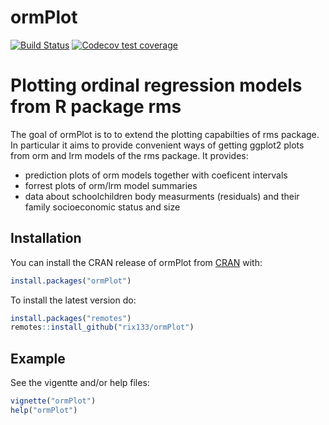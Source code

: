 # ormPlot

<!-- badges: start -->
[![Build Status](https://travis-ci.com/rix133/ormPlot.svg?branch=master)](https://travis-ci.com/rix133/ormPlot)
[![Codecov test coverage](https://codecov.io/gh/rix133/ormPlot/branch/master/graph/badge.svg)](https://codecov.io/gh/rix133/ormPlot?branch=master)
<!-- badges: end -->

# Plotting ordinal regression models from R package rms


The goal of ormPlot is to to extend the plotting capabilties of rms package. 
In particular it aims to provide convenient ways of getting ggplot2 plots 
from orm and lrm models of the rms package.
It provides:
 * prediction plots of orm models together with coeficent intervals
 * forrest plots of orm/lrm model summaries
 * data about schoolchildren body measurments (residuals) and their family 
   socioeconomic status and size

## Installation

You can install the CRAN release of ormPlot from [CRAN](https://CRAN.R-project.org) with:

``` r
install.packages("ormPlot")
```

To install the latest version do:

``` r
install.packages("remotes")
remotes::install_github("rix133/ormPlot")
```

## Example

See the vigentte and/or help files:

``` r
vignette("ormPlot")
help("ormPlot")
```



